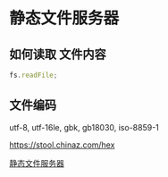 # 静态文件服务器

## 如何读取 文件内容

```js
fs.readFile;
```

## 文件编码

utf-8, utf-16le, gbk, gb18030, iso-8859-1

https://stool.chinaz.com/hex

[静态文件服务器](https://www.bilibili.com/video/av71014473/?p=4)
